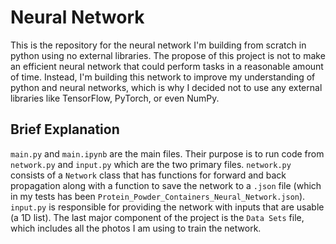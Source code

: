 # **Neural Network**

This is the repository for the neural network I'm building from scratch in python using no external libraries. The propose of this project is not to make an efficient neural network that could perform tasks in a reasonable amount of time. Instead, I'm building this network to improve my understanding of python and neural networks, which is why I decided not to use any external libraries like TensorFlow, PyTorch, or even NumPy.

## Brief Explanation
`main.py` and `main.ipynb` are the main files. Their purpose is to run code from `network.py` and `input.py` which are the two primary files. `network.py` consists of a `Network` class that has functions for forward and back propagation along with a function to save the network to a `.json` file (which in my tests has been `Protein_Powder_Containers_Neural_Network.json`). `input.py` is responsible for providing the network with inputs that are usable (a 1D list). The last major component of the project is the `Data Sets` file, which includes all the photos I am using to train the network.
